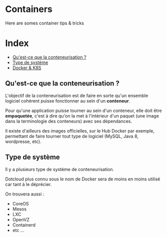 # Containers
Here are somes container tips & tricks

# Index
* [Qu'est-ce que la conteneurisation ?](#quest-ce-que-la-conteneurisation-)
* [Type de système](#type-de-système)
* [Docker & K8S](Docker-&-Kubernetes.md)

## Qu'est-ce que la conteneurisation ?

L'objectif de la conteneurisation est de faire en sorte qu'un ensemble logiciel cohérent puisse fonctionner au sein d'un **conteneur**.

Pour qu'une application puisse tourner au sein d'un conteneur, elle doit être **empaquetée**, c'est à dire qu'on la met à l'intérieur d'un paquet (une image dans la terminologie des conteneurs) avec ses dépendances. 

Il existe d'ailleurs des images officielles, sur le Hub Docker par exemple, permettant de faire tourner tout type de logiciel (MySQL, Java 8, wordpresse, etc).

## Type de système

Il y a plusieurs type de système de conteneurisation.

Dotcloud plus connu sous le nom de Docker sera de moins en moins utilisé car tant à le déprécier.

On trouvera aussi :
- CoreOS
- Mesos
- LXC
- OpenVZ
- Containerd
- etc ...